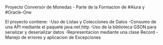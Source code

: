 Proyecto Conversor de Monedas - Parte de la Formacion de #Alura y #Oracle-One

El proyecto contiene:
-Uso de Listas y Colecciones de Datos
-Consumo de una API mediante el paquete java.net.http
-Uso de la biblioteca GSON para serializar y deserializar datos
-Representacion mediante una clase Record
-Manejo de errores y aplicacion de Excepciones
